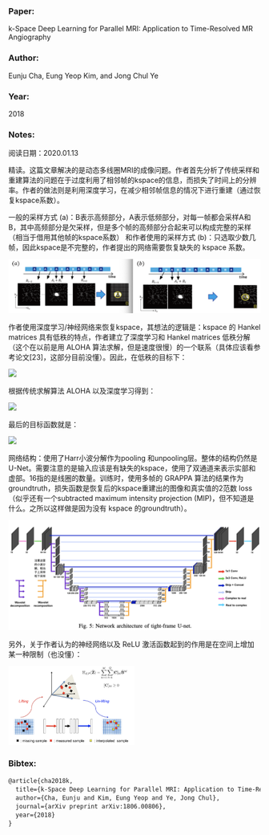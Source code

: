 ### Paper:

k-Space Deep Learning for Parallel MRI: Application to Time-Resolved MR Angiography

### Author:

Eunju Cha, Eung Yeop Kim, and Jong Chul Ye

### Year:

2018

### Notes:

阅读日期：2020.01.13

精读。这篇文章解决的是动态多线圈MRI的成像问题。作者首先分析了传统采样和重建算法的问题在于过度利用了相邻帧的kspace的信息，而损失了时间上的分辨率。作者的做法则是利用深度学习，在减少相邻帧信息的情况下进行重建（通过恢复kspace系数）。

一般的采样方式 (a)：B表示高频部分，A表示低频部分，对每一帧都会采样A和B，其中高频部分是欠采样，但是多个帧的高频部分合起来可以构成完整的采样（相当于借用其他帧的kspace系数） 和作者使用的采样方式 (b)：只选取少数几帧，因此kspace是不完整的，作者提出的网络需要恢复缺失的 kspace 系数。

<img src="https://raw.githubusercontent.com/Theodore-PKU/pictures/master/%E6%88%AA%E5%B1%8F2020-01-13%E4%B8%8B%E5%8D%888.06.27.png"/>

作者使用深度学习/神经网络来恢复kspace，其想法的逻辑是：kspace 的 Hankel matrices 具有低秩的特点，作者建立了深度学习和 Hankel matrices 低秩分解（这个在以前是用 ALOHA 算法求解，但是速度很慢）的一个联系（具体应该看参考论文[23]，这部分目前没懂）。因此，在低秩的目标下：

<img src="http://latex.codecogs.com/svg.latex? \begin{aligned} &\min _{\widehat{\mathbf{Z}} \in \mathbb{C}^{N \times P}} \quad \text { RANK } \mathbb{H}_{d | P}(\hat{\mathbf{Z}})\\ &\text { subject to } \quad \mathcal{P}_{\Lambda}\left[\widehat{\mathbf{g}}_{i}\right]=\mathcal{P}_{\Lambda}\left[\widehat{\mathbf{z}}_{i}\right], \quad i=1, \cdots, P \end{aligned}"  border="0"/>

根据传统求解算法 ALOHA 以及深度学习得到：

<img src="http://latex.codecogs.com/svg.latex? \min _{\mathbf{Z} \in \mathcal{H}^{0}} \sum_{i=1}^{P}\left\|g_{i} - \mathcal{F}^{-1}\left[\widehat{\mathbf{z}}_{i}\right]\right\|^{2}\text { subject to }  \mathcal{P}_{\Lambda}\left[\widehat{\mathbf{g}}_{i}\right]=\mathcal{P}_{\Lambda}\left[\widehat{\mathbf{z}}_{i}\right], \quad i=1, \cdots, P"  border="0"/>

最后的目标函数就是：

<img src="http://latex.codecogs.com/svg.latex? \min _{\mathbf{\Psi}, \widetilde{\mathbf{\Psi}} \in \mathbb{R}^{2 d \times Q}} \sum_{i=1}^{P} \sum_{t=1}^{T}\left\|g_{i}^{(t)}-\mathcal{F}^{-1} \mathcal{K}\left(\widehat{\mathbf{y}}_{i}^{(t)} ; \mathbf{\Psi}, \widetilde{\mathbf{\Psi}}\right)\right\|^{2}"  border="0"/>

网络结构：使用了Harr小波分解作为pooling 和unpooling层。整体的结构仍然是 U-Net。需要注意的是输入应该是有缺失的kspace，使用了双通道来表示实部和虚部。16指的是线圈的数量。训练时，使用多帧的 GRAPPA 算法的结果作为 groundtruth，损失函数是恢复后的kspace重建出的图像和真实值的2范数 loss（似乎还有一个subtracted maximum intensity projection (MIP)，但不知道是什么。之所以这样做是因为没有 kspace 的groundtruth）。

<img src="https://raw.githubusercontent.com/Theodore-PKU/pictures/master/%E6%88%AA%E5%B1%8F2020-01-13%E4%B8%8B%E5%8D%888.05.01.png"/>

另外，关于作者认为的神经网络以及 ReLU 激活函数起到的作用是在空间上增加某一种限制（也没懂）：

<img src="https://raw.githubusercontent.com/Theodore-PKU/pictures/master/%E6%88%AA%E5%B1%8F2020-01-13%E4%B8%8B%E5%8D%888.04.28.png" width="50%"/>

### Bibtex:

```latex
@article{cha2018k,
  title={k-Space Deep Learning for Parallel MRI: Application to Time-Resolved MR Angiography},
  author={Cha, Eunju and Kim, Eung Yeop and Ye, Jong Chul},
  journal={arXiv preprint arXiv:1806.00806},
  year={2018}
}
```

